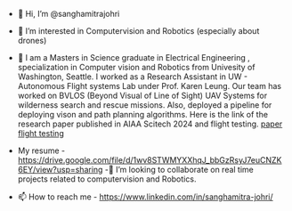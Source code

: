 - 👋 Hi, I’m @sanghamitrajohri
- 👀 I’m interested in Computervision and Robotics (especially about drones)
- 🌱 I am a Masters in Science graduate in Electrical Engineering , specialization in Computer vision and Robotics from Univesity of Washington, Seattle. I worked as a Research Assistant in UW - Autonomous Flight systems Lab under Prof. Karen Leung. Our team has worked on BVLOS (Beyond Visual of Line of Sight) UAV Systems for wilderness search and rescue missions. Also,  deployed a pipeline for deploying vison and path planning algorithms. Here is the link of the research paper published in AIAA Scitech 2024 and flight testing. [paper](https://arc.aiaa.org/doi/10.2514/6.2024-1695)  [flight testing](https://www.youtube.com/@UWControlandTrustworthyR-nc8km)
  
-  My resume  - https://drive.google.com/file/d/1wv8STWMYXXhqJ_bbGzRsyJ7euCNZK6EY/view?usp=sharing
-💞️ I’m looking to collaborate on real time projects related to computervision and Robotics.
- 📫 How to reach me - https://www.linkedin.com/in/sanghamitra-johri/

<!---
sanghamitrajohri/sanghamitrajohri is a ✨ special ✨ repository because its `README.md` (this file) appears on your GitHub profile.
You can click the Preview link to take a look at your changes.
--->
